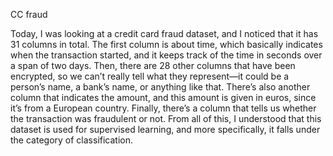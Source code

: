 CC fraud

Today, I was looking at a credit card fraud dataset, and I noticed that it has 31 columns in total. The first column is about time, which basically indicates when the transaction started, and it keeps track of the time in seconds over a span of two days. Then, there are 28 other columns that have been encrypted, so we can’t really tell what they represent—it could be a person’s name, a bank’s name, or anything like that. There’s also another column that indicates the amount, and this amount is given in euros, since it’s from a European country. Finally, there’s a column that tells us whether the transaction was fraudulent or not. From all of this, I understood that this dataset is used for supervised learning, and more specifically, it falls under the category of classification.
